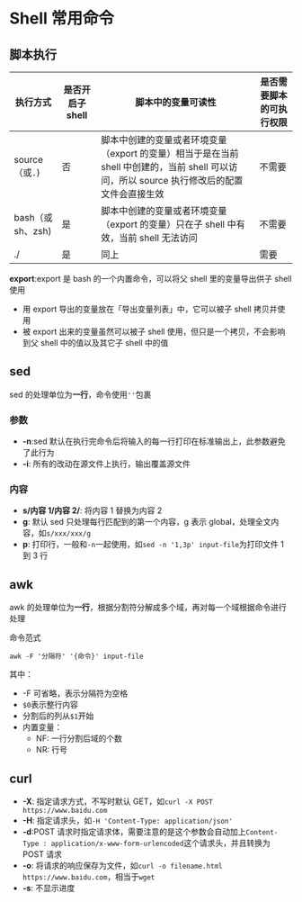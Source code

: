 # Shell 常用命令

## 脚本执行

|执行方式|是否开启子 shell|脚本中的变量可读性|是否需要脚本的可执行权限|
|---|---|---|---|
|source（或```.```)|否|脚本中创建的变量或者环境变量（export 的变量）相当于是在当前 shell 中创建的，当前 shell 可以访问，所以 source 执行修改后的配置文件会直接生效|不需要|
|bash（或 sh、zsh)|是|脚本中创建的变量或者环境变量（export 的变量）只在子 shell 中有效，当前 shell 无法访问|不需要|
|./|是|同上|需要|

**export**:export 是 bash 的一个内置命令，可以将父 shell 里的变量导出供子 shell 使用

* 用 export 导出的变量放在「导出变量列表」中，它可以被子 shell 拷贝并使用
* 被 export 出来的变量虽然可以被子 shell 使用，但只是一个拷贝，不会影响到父 shell 中的值以及其它子 shell 中的值

## sed

sed 的处理单位为**一行**，命令使用```''```包裹

### 参数

* **-n**:sed 默认在执行完命令后将输入的每一行打印在标准输出上，此参数避免了此行为
* **-i**: 所有的改动在源文件上执行，输出覆盖源文件

### 内容

* **s/内容 1/内容 2/**: 将内容 1 替换为内容 2
* **g**: 默认 sed 只处理每行匹配到的第一个内容，g 表示 global，处理全文内容，如```s/xxx/xxx/g```
* **p**: 打印行，一般和```-n```一起使用，如```sed -n '1,3p' input-file```为打印文件 1 到 3 行

## awk

awk 的处理单位为**一行**，根据分割符分解成多个域，再对每一个域根据命令进行处理

命令范式

```shell
awk -F '分隔符' '{命令}' input-file
```

其中：

* -F 可省略，表示分隔符为空格
* ```$0```表示整行内容
* 分割后的列从```$1```开始
* 内置变量：
  * NF: 一行分割后域的个数
  * NR: 行号

## curl

* **-X**: 指定请求方式，不写时默认 GET，如```curl -X POST https://www.baidu.com```
* **-H**: 指定请求头，如```-H 'Content-Type: application/json'```
* **-d**:POST 请求时指定请求体，需要注意的是这个参数会自动加上```Content-Type : application/x-www-form-urlencoded```这个请求头，并且转换为 POST 请求
* **-o**: 将请求的响应保存为文件，如```curl -o filename.html https://www.baidu.com```，相当于```wget```
* **-s**: 不显示进度
